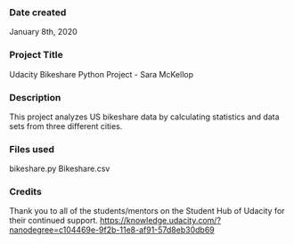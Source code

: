 ### Date created
January 8th, 2020

### Project Title
Udacity Bikeshare Python Project - Sara McKellop

### Description
This project analyzes US bikeshare data by calculating statistics and data sets from three different cities.

### Files used
bikeshare.py
Bikeshare.csv

### Credits
Thank you to all of the students/mentors on the Student Hub of Udacity for their continued support.
https://knowledge.udacity.com/?nanodegree=c104469e-9f2b-11e8-af91-57d8eb30db69
